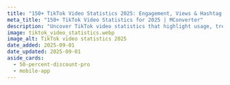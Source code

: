 ```yaml
---
title: "150+ TikTok Video Statistics 2025: Engagement, Views & Hashtag Reach"
meta_title: "150+ TikTok Video Statistics for 2025 | MConverter"
description: "Uncover TikTok video statistics that highlight usage, trends, and performance in 2025. Find out what makes TikTok videos so powerful."
image: tiktok_video_statistics.webp
image_alt: TikTok video statistics 2025
date_added: 2025-09-01
date_updated: 2025-09-01
aside_cards:
  - 50-percent-discount-pro
  - mobile-app
---
```

